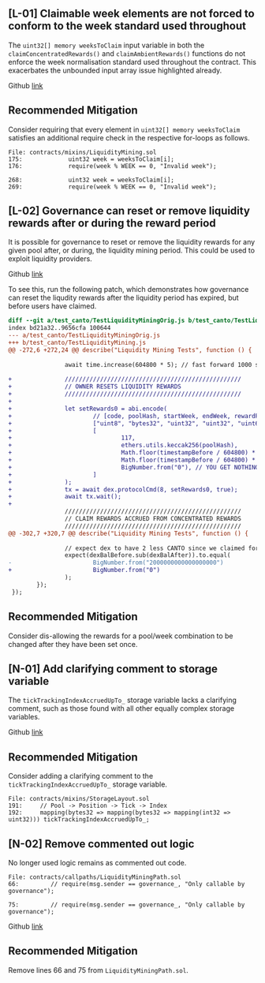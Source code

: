 ## [L-01] Claimable week elements are not forced to conform to the week standard used throughout

The `uint32[] memory weeksToClaim` input variable in both the `claimConcentratedRewards()` and `claimAmbientRewards()` functions do not enforce the week normalisation standard used throughout the contract. This exacerbates the unbounded input array issue highlighted already.

Github [link](https://github.com/code-423n4/2023-10-canto/blob/40edbe0c9558b478c84336aaad9b9626e5d99f34/canto_ambient/contracts/mixins/LiquidityMining.sol#L175)

## Recommended Mitigation

Consider requiring that every element in `uint32[] memory weeksToClaim` satisfies an additional require check in the respective for-loops as follows.

```solidity
File: contracts/mixins/LiquidityMining.sol
175:             uint32 week = weeksToClaim[i];
176:             require(week % WEEK == 0, "Invalid week");

268:             uint32 week = weeksToClaim[i];
269:             require(week % WEEK == 0, "Invalid week");
```

## [L-02] Governance can reset or remove liquidity rewards after or during the reward period

It is possible for governance to reset or remove the liquidity rewards for any given pool after, or during, the liquidity mining period. This could be used to exploit liquidity providers.

Github [link](https://github.com/code-423n4/2023-10-canto/blob/40edbe0c9558b478c84336aaad9b9626e5d99f34/canto_ambient/contracts/callpaths/LiquidityMiningPath.sol#L65)

To see this, run the following patch, which demonstrates how governance can reset the liqudity rewards after the liquidity period has expired, but before users have claimed.

```diff
diff --git a/test_canto/TestLiquidityMiningOrig.js b/test_canto/TestLiquidityMining.js
index bd21a32..9656cfa 100644
--- a/test_canto/TestLiquidityMiningOrig.js
+++ b/test_canto/TestLiquidityMining.js
@@ -272,6 +272,24 @@ describe("Liquidity Mining Tests", function () {
 
                await time.increase(604800 * 5); // fast forward 1000 seconds so that rewards accrue
 
+               //////////////////////////////////////////////////
+               // OWNER RESETS LIQUIDITY REWARDS
+               //////////////////////////////////////////////////
+               
+               let setRewards0 = abi.encode(
+                       // [code, poolHash, startWeek, endWeek, rewardPerWeek]
+                       ["uint8", "bytes32", "uint32", "uint32", "uint64"],
+                       [
+                               117,
+                               ethers.utils.keccak256(poolHash),
+                               Math.floor(timestampBefore / 604800) * 604800,
+                               Math.floor(timestampBefore / 604800) * 604800 + 604800 * 2,
+                               BigNumber.from("0"), // YOU GET NOTHING! ZERO!
+                       ]
+               );
+               tx = await dex.protocolCmd(8, setRewards0, true);
+               await tx.wait();
+
                //////////////////////////////////////////////////
                // CLAIM REWARDS ACCRUED FROM CONCENTRATED REWARDS
                //////////////////////////////////////////////////
@@ -302,7 +320,7 @@ describe("Liquidity Mining Tests", function () {
 
                // expect dex to have 2 less CANTO since we claimed for 2 weeks worth of rewards
                expect(dexBalBefore.sub(dexBalAfter)).to.equal(
-                       BigNumber.from("2000000000000000000")
+                       BigNumber.from("0")
                );
        });
 });
```

## Recommended Mitigation

Consider dis-allowing the rewards for a pool/week combination to be changed after they have been set once.

## [N-01] Add clarifying comment to storage variable

The `tickTrackingIndexAccruedUpTo_` storage variable lacks a clarifying comment, such as those found with all other equally complex storage variables.

Github [link](https://github.com/code-423n4/2023-10-canto/blob/40edbe0c9558b478c84336aaad9b9626e5d99f34/canto_ambient/contracts/mixins/StorageLayout.sol#L192)

## Recommended Mitigation

Consider adding a clarifying comment to the `tickTrackingIndexAccruedUpTo_` storage variable.

```solidity
File: contracts/mixins/StorageLayout.sol
191:     // Pool -> Position -> Tick -> Index
192:     mapping(bytes32 => mapping(bytes32 => mapping(int32 => uint32))) tickTrackingIndexAccruedUpTo_;
```

## [N-02] Remove commented out logic

No longer used logic remains as commented out code.

```solidity
File: contracts/callpaths/LiquidityMiningPath.sol
66:         // require(msg.sender == governance_, "Only callable by governance");

75:         // require(msg.sender == governance_, "Only callable by governance");
```

Github [link](https://github.com/code-423n4/2023-10-canto/blob/40edbe0c9558b478c84336aaad9b9626e5d99f34/canto_ambient/contracts/callpaths/LiquidityMiningPath.sol#L66)

## Recommended Mitigation

Remove lines 66 and 75 from `LiquidityMiningPath.sol`.